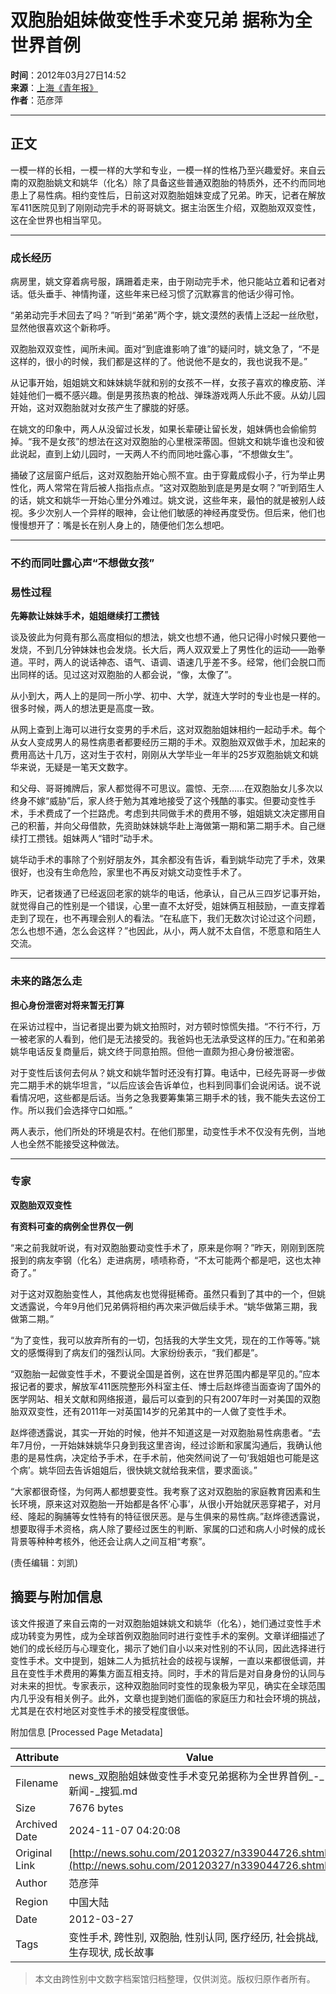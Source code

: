 # 双胞胎姐妹做变性手术变兄弟 据称为全世界首例

**时间**：2012年03月27日14:52  
**来源**：[上海《青年报》](https://youthdaily.why.com.cn/epublish/node37623/node38430/userobject7ai310701.html)  
**作者**：范彦萍

---

## 正文

一模一样的长相，一模一样的大学和专业，一模一样的性格乃至兴趣爱好。来自云南的双胞胎姚文和姚华（化名）除了具备这些普通双胞胎的特质外，还不约而同地患上了易性病。相约变性后，日前这对双胞胎姐妹变成了兄弟。昨天，记者在解放军411医院见到了刚刚动完手术的哥哥姚文。据主治医生介绍，双胞胎双双变性，这在全世界也相当罕见。

---

### 成长经历

病房里，姚文穿着病号服，蹒跚着走来，由于刚动完手术，他只能站立着和记者对话。低头垂手、神情拘谨，这些年来已经习惯了沉默寡言的他话少得可怜。

“弟弟动完手术回去了吗？”听到“弟弟”两个字，姚文漠然的表情上泛起一丝欣慰，显然他很喜欢这个新称呼。

双胞胎双双变性，闻所未闻。面对“到底谁影响了谁”的疑问时，姚文急了，“不是这样的，很小的时候，我们都是这样的了。他说他不是女的，我也说我不是。”

从记事开始，姐姐姚文和妹妹姚华就和别的女孩不一样，女孩子喜欢的橡皮筋、洋娃娃他们一概不感兴趣。倒是男孩热衷的枪战、弹珠游戏两人乐此不疲。从幼儿园开始，这对双胞胎就对女孩产生了朦胧的好感。

在姚文的印象中，两人从没留过长发，如果长辈硬让留长发，姐妹俩也会偷偷剪掉。“我不是女孩”的想法在这对双胞胎的心里根深蒂固。但姚文和姚华谁也没和彼此说起，直到上幼儿园时，一天两人不约而同地吐露心事，“不想做女生”。

捅破了这层窗户纸后，这对双胞胎开始心照不宣。由于穿戴成假小子，行为举止男性化，两人常常在背后被人指指点点。“这对双胞胎到底是男是女啊？”听到陌生人的话，姚文和姚华一开始心里分外难过。姚文说，这些年来，最怕的就是被别人歧视。多少次别人一个异样的眼神，会让他们敏感的神经再度受伤。但后来，他们也慢慢想开了：嘴是长在别人身上的，随便他们怎么想吧。

---

### 不约而同吐露心声“不想做女孩”

### 易性过程

**先筹款让妹妹手术，姐姐继续打工攒钱**

谈及彼此为何竟有那么高度相似的想法，姚文也想不通，他只记得小时候只要他一发烧，不到几分钟妹妹也会发烧。长大后，两人双双爱上了男性化的运动——跆拳道。平时，两人的说话神态、语气、语调、语速几乎差不多。经常，他们会脱口而出同样的话。见过这对双胞胎的人都会说，“像，太像了”。

从小到大，两人上的是同一所小学、初中、大学，就连大学时的专业也是一样的。很多时候，两人的想法更是高度一致。

从网上查到上海可以进行女变男的手术后，这对双胞胎姐妹相约一起动手术。每个从女人变成男人的易性病患者都要经历三期的手术。双胞胎双双做手术，加起来的费用高达十几万，这对生于农村，刚刚从大学毕业一年半的25岁双胞胎姚文和姚华来说，无疑是一笔天文数字。

和父母、哥哥摊牌后，家人都觉得不可思议。震惊、无奈……在双胞胎女儿多次以终身不嫁“威胁”后，家人终于勉为其难地接受了这个残酷的事实。但要动变性手术，手术费成了一个拦路虎。考虑到共同做手术的费用不够，姐姐姚文决定挪用自己的积蓄，并向父母借款，先资助妹妹姚华赴上海做第一期和第二期手术。自己继续打工攒钱。姐妹两人“错时”动手术。

姚华动手术的事除了个别好朋友外，其余都没有告诉，看到姚华动完了手术，效果很好，也没有生命危险，家里也不再反对姚文动变性手术了。

昨天，记者拨通了已经返回老家的姚华的电话，他承认，自己从三四岁记事开始，就觉得自己的性别是一个错误，心里一直不太好受，姐妹俩互相鼓励，一直支撑着走到了现在，也不再理会别人的看法。“在私底下，我们无数次讨论过这个问题，怎么也想不通，怎么会这样？”也因此，从小，两人就不太自信，不愿意和陌生人交流。

---

### 未来的路怎么走

**担心身份泄密对将来暂无打算**

在采访过程中，当记者提出要为姚文拍照时，对方顿时惊慌失措。“不行不行，万一被老家的人看到，他们是无法接受的。我爸妈也无法承受这样的压力。”在和弟弟姚华电话反复商量后，姚文终于同意拍照。但他一直颇为担心身份被泄密。

对于变性后该何去何从？姚文和姚华暂时还没有打算。电话中，已经先哥哥一步做完二期手术的姚华坦言，“以后应该会告诉单位，也料到同事们会说闲话。说不说看情况吧，这些都是后话。当务之急我要筹集第三期手术的钱，我不能失去这份工作。所以我们会选择守口如瓶。”

两人表示，他们所处的环境是农村。在他们那里，动变性手术不仅没有先例，当地人也全然不能接受这种做法。

---

### 专家

**双胞胎双双变性**

**有资料可查的病例全世界仅一例**

“来之前我就听说，有对双胞胎要动变性手术了，原来是你啊？”昨天，刚刚到医院报到的病友李钢（化名）走进病房，啧啧称奇，“不太可能两个都是吧，这也太神奇了。”

对于这对双胞胎变性人，其他病友也觉得挺稀奇。虽然只看到了其中的一个，但姚文透露说，今年9月他们兄弟俩将相约再次来沪做后续手术。“姚华做第三期，我做第二期。”

“为了变性，我可以放弃所有的一切，包括我的大学生文凭，现在的工作等等。”姚文的感慨得到了病友们的强烈认同。大家纷纷表示，“我们都是”。

“双胞胎一起做变性手术，不要说全国是首例，这在世界范围内都是罕见的。”应本报记者的要求，解放军411医院整形外科室主任、博士后赵烨德当面查询了国外的医学网站、相关文献和网络报道，最后可以查到的只有2007年时一对美国的双胞胎双双变性，还有2011年一对英国14岁的兄弟其中的一人做了变性手术。

赵烨德透露说，其实一开始的时候，他并不知道这是一对双胞胎易性病患者。“去年7月份，一开始妹妹姚华只身到我这里咨询，经过诊断和家属沟通后，我确认他患的是易性病，决定给予手术，在手术前，他突然间说了一句‘我姐姐也可能是这个病’。姚华回去告诉姐姐后，很快姚文就给我来信，要求面谈。”

“大家都很奇怪，为何两人都想要变性。我考察了这对双胞胎的家庭教育因素和生长环境，原来这对双胞胎一开始都是各怀‘心事’，从很小开始就厌恶穿裙子，对月经、隆起的胸脯等女性特有的特征很厌恶。是与生俱来的易性病。”赵烨德透露说，想要取得手术资格，病人除了要经过医生的判断、家属的口述和病人小时候的成长背景等种种考核外，他还会让病人之间互相“考察”。

(责任编辑：刘凯)

## 摘要与附加信息

<!-- tcd_abstract -->
该文件报道了来自云南的一对双胞胎姐妹姚文和姚华（化名），她们通过变性手术成功转变为男性，成为全球首例双胞胎同时进行变性手术的案例。文章详细描述了她们的成长经历与心理变化，揭示了她们自小以来对性别的不认同，因此选择进行变性手术。文中提到，姐妹二人为抵抗社会的歧视与误解，一直以来都很低调，并且在变性手术费用的筹集方面互相支持。同时，手术的背后是对自身身份的认同与对未来的担忧。专家表示，这种双胞胎同时变性的现象极为罕见，确实在全球范围内几乎没有相关例子。此外，文章也提到她们面临的家庭压力和社会环境的挑战，尤其是在农村地区对变性手术的接受程度很低。
<!-- tcd_abstract_end -->

附加信息 [Processed Page Metadata]

| Attribute       | Value                                  |
|-----------------|----------------------------------------|
| Filename        | news_双胞胎姐妹做变性手术变兄弟据称为全世界首例_-_新闻-_搜狐.md                             |
| Size            | 7676 bytes                           |
| Archived Date   | 2024-11-07 04:20:08                             |
| Original Link   | [http://news.sohu.com/20120327/n339044726.shtml](http://news.sohu.com/20120327/n339044726.shtml)                       |
| Author          | 范彦萍                               |
| Region          | 中国大陆                               |
| Date            | 2012-03-27                                 |
| Tags            | 变性手术, 跨性别, 双胞胎, 性别认同, 医疗经历, 社会挑战, 生存现状, 成长故事                                 |
>
> 本文由跨性别中文数字档案馆归档整理，仅供浏览。版权归原作者所有。
>